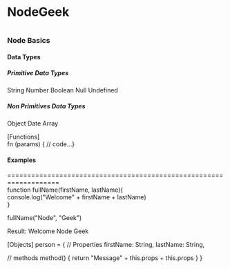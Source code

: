 <h1>NodeGeek<h1>

<h3>Node Basics</h3>

<h4>Data Types</h4>

<h5>Primitive Data Types</h5>
String Number Boolean Null Undefined

<h5>Non Primitives Data Types</h5>
Object Date Array

[Functions]
<br/>
fn (params) { // code...}

<h4>Examples</h4>
===================================================================
<br/>
function fullName(firstName, lastName){
<br/>
 console.log("Welcome" + firstName + lastName)
<br/>  
}

fullName("Node", "Geek")

<p>Result: Welcome Node Geek</p>

[Objects]
person = {
 // Properties
 firstName: String,
 lastName:  String,
 
 // methods
 method() {
  return "Message" + this.props + this.props
 }
}

